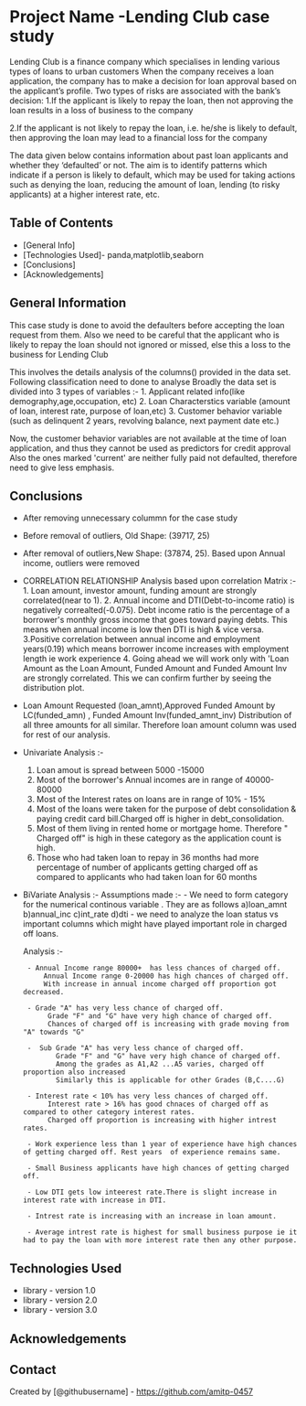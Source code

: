 # Project Name -Lending Club case study
Lending Club is a finance company which specialises in lending various types of loans to urban customers
When the company receives a loan application, the company has to make a decision for loan approval based on the applicant’s profile.
Two types of risks are associated with the bank’s decision:
   1.If the applicant is likely to repay the loan, then not approving the loan results in a loss of business to the company

   2.If the applicant is not likely to repay the loan, i.e. he/she is likely to default, then approving the loan may lead to a financial loss for the company

The data given below contains information about past loan applicants and whether they ‘defaulted’ or not. 
The aim is to identify patterns which indicate if a person is likely to default, which may be used for taking actions such as denying the loan, reducing the amount of loan, lending (to risky applicants) at a higher interest rate, etc.


## Table of Contents
* [General Info]
* [Technologies Used]- panda,matplotlib,seaborn
* [Conclusions]
* [Acknowledgements]


## General Information
This case study is done to avoid the defaulters before accepting the loan request from them.
Also we need to be careful that the applicant who is likely to repay the loan should not ignored or missed, else this a loss to the business for Lending Club

This involves the details analysis of the columns() provided in the data set. Following classification need to done to analyse
Broadly the data set is divided into 3 types of variables :-
     1. Applicant related info(like demography,age,occupation, etc)
     2. Loan Characterstics variable (amount of loan, interest rate, purpose of loan,etc)
     3. Customer behavior variable (such as delinquent 2 years, revolving balance, next payment date etc.)

Now, the customer behavior variables are not available at the time of loan application, and thus they cannot be used as predictors for credit approval
Also the ones marked 'current' are neither fully paid not defaulted, therefore need to give less emphasis.


## Conclusions

- After removing unnecessary colummn for the case study
- Before removal of outliers, Old Shape:  (39717, 25)
- After removal of outliers,New Shape:  (37874, 25). Based upon Annual income, outliers were removed

- CORRELATION RELATIONSHIP
     Analysis based upon correlation Matrix :-
       1. Loan amount, investor amount, funding amount are strongly correlated(near to 1).
       2. Annual income and DTI(Debt-to-income ratio) is negatively correalted(-0.075).
          Debt income ratio is the percentage of a borrower's monthly gross income that goes toward paying debts. 
          This means when annual income is low  then DTI is high & vice versa.
       3.Positive correlation between annual income and employment years(0.19) which means borrower income increases with employment  length ie work experience
       4. Going ahead we will work only with 'Loan Amount as the Loan Amount, Funded Amount and Funded Amount Inv are strongly correlated. This we can confirm further by seeing the distribution plot.


- Loan Amount Requested (loan_amnt),Approved Funded Amount by LC(funded_amn) , Funded Amount Inv(funded_amnt_inv)
     Distribution of all three amounts for all similar. Therefore loan amount column was used for rest of our analysis.

-  Univariate Analysis :-
     1. Loan amout is spread between 5000 -15000
     2. Most of the borrower's Annual incomes are in range of 40000- 80000
     3. Most of the Interest rates on loans are in range of 10% - 15%
     4. Most of the loans were taken for the purpose of debt consolidation & paying credit card bill.Charged off is higher in debt_consolidation.
     5. Most of them living in rented home or mortgage  home. Therefore " Charged off"  is high in these category as the application count is high.
     6. Those who had taken loan to repay in 36 months had more percentage of number of applicants getting  charged off as  compared to applicants who had taken loan for 60 months

- BiVariate Analysis :-
    Assumptions made :-
       - We need to form category for the numerical  continous variable . They are as follows
                 a)loan_amnt
                 b)annual_inc
                 c)int_rate
                 d)dti
       - we need to analyze the loan status  vs  important columns which might have played important role in charged off loans.
     
     Analysis :-
 
       - Annual Income range 80000+  has less chances of charged off.
           Annual Income range 0-20000 has high chances of charged off.
           With increase in annual income charged off proportion got decreased. 

       - Grade "A" has very less chance of charged off.
            Grade "F" and "G" have very high chance of charged off.
            Chances of charged off is increasing with grade moving from "A" towards "G"

       -  Sub Grade "A" has very less chance of charged off.
              Grade "F" and "G" have very high chance of charged off.
              Among the grades as A1,A2 ...A5 varies, charged off proportion also increased
              Similarly this is applicable for other Grades (B,C....G) 

       - Interest rate < 10% has very less chances of charged off.
            Interest rate > 16% has good chnaces of charged off as compared to other category interest rates.
            Charged off proportion is increasing with higher intrest rates. 

       - Work experience less than 1 year of experience have high chances of getting charged off. Rest years  of experience remains same.
       
       - Small Business applicants have high chances of getting charged off.

       - Low DTI gets low inteerest rate.There is slight increase in interest rate with increase in DTI.
     
       - Intrest rate is increasing with an increase in loan amount.

       - Average intrest rate is highest for small business purpose ie it had to pay the loan with more interest rate then any other purpose.     


## Technologies Used
- library - version 1.0
- library - version 2.0
- library - version 3.0

<!-- As the libraries versions keep on changing, it is recommended to mention the version of library used in this project -->

## Acknowledgements



## Contact
Created by [@githubusername] - https://github.com/amitp-0457



